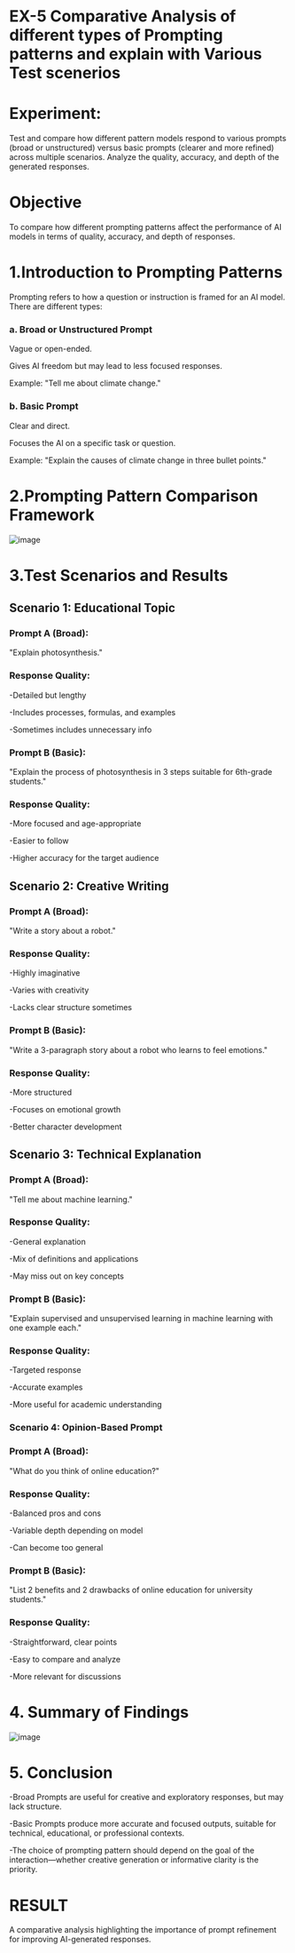 # EX-5 Comparative Analysis of different types of Prompting patterns and explain with Various Test scenerios

# Experiment:
Test and compare how different pattern models respond to various prompts (broad or unstructured) versus basic prompts (clearer and more refined) across multiple scenarios. 
     Analyze the quality, accuracy, and depth of the generated responses.

# Objective
To compare how different prompting patterns affect the performance of AI models in terms of quality, accuracy, and depth of responses.

# 1.Introduction to Prompting Patterns

Prompting refers to how a question or instruction is framed for an AI model. There are different types:

### a. Broad or Unstructured Prompt

Vague or open-ended.


Gives AI freedom but may lead to less focused responses.


Example: "Tell me about climate change."

### b. Basic Prompt

Clear and direct.


Focuses the AI on a specific task or question.


Example: "Explain the causes of climate change in three bullet points."


# 2.Prompting Pattern Comparison Framework

![image](https://github.com/user-attachments/assets/89c46e03-104b-4536-9f0d-c8a8fec3b359)

# 3.Test Scenarios and Results

## Scenario 1: Educational Topic

### Prompt A (Broad):
"Explain photosynthesis."

### Response Quality:

-Detailed but lengthy


-Includes processes, formulas, and examples


-Sometimes includes unnecessary info

### Prompt B (Basic):

"Explain the process of photosynthesis in 3 steps suitable for 6th-grade students."

### Response Quality:

-More focused and age-appropriate


-Easier to follow


-Higher accuracy for the target audience



## Scenario 2: Creative Writing

### Prompt A (Broad):

"Write a story about a robot."

### Response Quality:

-Highly imaginative


-Varies with creativity


-Lacks clear structure sometimes

### Prompt B (Basic):

"Write a 3-paragraph story about a robot who learns to feel emotions."

### Response Quality:

-More structured


-Focuses on emotional growth


-Better character development


## Scenario 3: Technical Explanation

### Prompt A (Broad):

"Tell me about machine learning."

### Response Quality:

-General explanation


-Mix of definitions and applications


-May miss out on key concepts

### Prompt B (Basic):

"Explain supervised and unsupervised learning in machine learning with one example each."

### Response Quality:

-Targeted response


-Accurate examples


-More useful for academic understanding


### Scenario 4: Opinion-Based Prompt

### Prompt A (Broad):

"What do you think of online education?"

### Response Quality:

-Balanced pros and cons


-Variable depth depending on model


-Can become too general

### Prompt B (Basic):

"List 2 benefits and 2 drawbacks of online education for university students."

### Response Quality:

-Straightforward, clear points


-Easy to compare and analyze


-More relevant for discussions




# 4. Summary of Findings


![image](https://github.com/user-attachments/assets/36c87368-4c9e-4693-87bc-f356b1c28cee)


# 5. Conclusion

-Broad Prompts are useful for creative and exploratory responses, but may lack structure.


-Basic Prompts produce more accurate and focused outputs, suitable for technical, educational, or professional contexts.


-The choice of prompting pattern should depend on the goal of the interaction—whether creative generation or informative clarity is the priority.


# RESULT
A comparative analysis highlighting the importance of prompt refinement for improving AI-generated responses.
